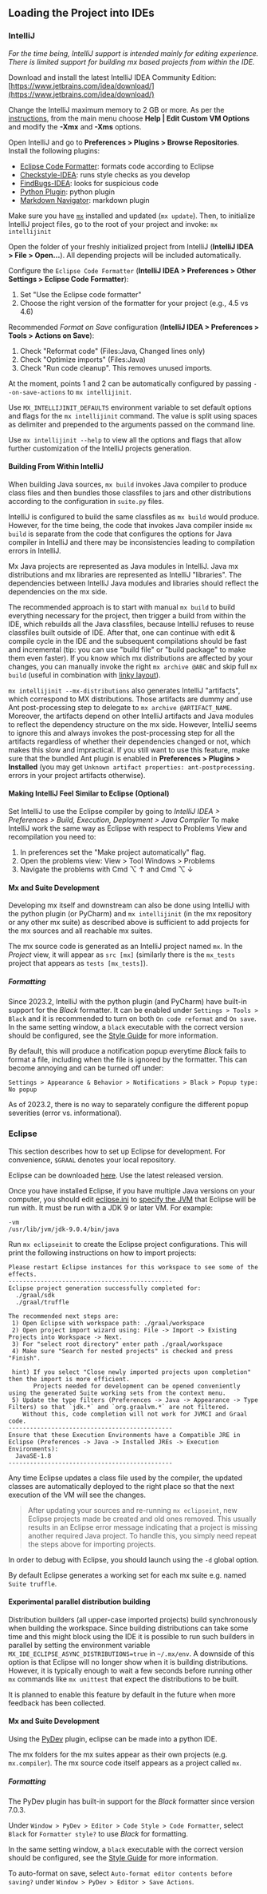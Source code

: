 ## Loading the Project into IDEs

### IntelliJ

*For the time being, IntelliJ support is intended mainly for editing experience. There is limited support for building
mx based projects from within the IDE.*

Download and install the latest IntelliJ IDEA Community Edition: [https://www.jetbrains.com/idea/download/](https://www.jetbrains.com/idea/download/)

Change the IntelliJ maximum memory to 2 GB or more. As per the [instructions](https://www.jetbrains.com/idea/help/increasing-memory-heap.html#d1366197e127), from the main menu choose **Help | Edit Custom VM Options** and modify the **-Xmx** and **-Xms** options.

Open IntelliJ and go to **Preferences > Plugins > Browse Repositories**. Install the following plugins:

* [Eclipse Code Formatter](https://plugins.jetbrains.com/plugin/6546): formats code according to Eclipse
* [Checkstyle-IDEA](https://plugins.jetbrains.com/plugin/1065): runs style checks as you develop
* [FindBugs-IDEA](https://plugins.jetbrains.com/plugin/3847): looks for suspicious code
* [Python Plugin](https://plugins.jetbrains.com/idea/plugin/631-python): python plugin
* [Markdown Navigator](https://plugins.jetbrains.com/plugin/7896-markdown-navigator): markdown plugin

Make sure you have [`mx`](https://github.com/graalvm/mx) installed and updated (`mx update`). Then, to initialize IntelliJ project files, go to the root of your project and invoke: `mx intellijinit`

Open the folder of your freshly initialized project from IntelliJ (**IntelliJ IDEA > File > Open…**). All depending projects will be included automatically.

Configure the `Eclipse Code Formatter` (**IntelliJ IDEA > Preferences > Other Settings > Eclipse Code Formatter**):

1. Set "Use the Eclipse code formatter"
2. Choose the right version of the formatter for your project (e.g., 4.5 vs 4.6)

Recommended _Format on Save_ configuration (**IntelliJ IDEA > Preferences > Tools > Actions on Save**):

1. Check "Reformat code" (Files:Java, Changed lines only)
2. Check "Optimize imports" (Files:Java)
3. Check "Run code cleanup". This removes unused imports.

At the moment, points 1 and 2 can be automatically configured by passing `--on-save-actions` to `mx intellijinit`.

Use `MX_INTELLIJINIT_DEFAULTS` environment variable to set default options and flags for the `mx intellijinit` command.
The value is split using spaces as delimiter and prepended to the arguments passed on the command line.

Use `mx intellijinit --help` to view all the options and flags that allow further customization
of the IntelliJ projects generation.


#### Building From Within IntelliJ

When building Java sources, `mx build` invokes Java compiler to produce class files and then bundles those classfiles
to jars and other distributions according to the configuration in `suite.py` files.

IntelliJ is configured to build the same classfiles as `mx build` would produce. However, for the time being, the code
that invokes Java compiler inside `mx build` is separate from the code that configures the options for Java compiler
in IntelliJ and there may be inconsistencies leading to compilation errors in IntelliJ.

Mx Java projects are represented as Java modules in IntelliJ. Java mx distributions and mx libraries are represented
as IntelliJ "libraries". The dependencies between IntelliJ Java modules and libraries should reflect the dependencies
on the mx side.

The recommended approach is to start with manual `mx build` to build everything necessary for the project,
then trigger a build from within the IDE, which rebuilds all the Java classfiles, because IntelliJ refuses to reuse
classfiles built outside of IDE. After that, one can continue with edit & compile cycle in the IDE and the
subsequent compilations should be fast and incremental (tip: you can use "build file" or "build package" to make
them even faster). If you know which mx distributions are affected by your changes, you can manually invoke
the right `mx archive @ABC` and skip full `mx build` (useful in combination with
[linky layout](layout-distributions.md#linky_layout)).

`mx intellijinit --mx-distributions` also generates IntelliJ "artifacts", which correspond to MX distributions.
Those artifacts are dummy and use Ant post-processing step to delegate to `mx archive @ARTIFACT_NAME`.
Moreover, the artifacts depend on other IntelliJ artifacts and Java modules to reflect the dependency structure
on the mx side. However,  IntelliJ seems to ignore this and always invokes the post-processing step for all the
artifacts regardless of whether their dependencies changed or not, which makes this slow and impractical. If you
still want to use this feature, make sure that the bundled Ant plugin is enabled in **Preferences > Plugins > Installed**
(you may get `Unknown artifact properties: ant-postprocessing.` errors in your project artifacts otherwise).


#### Making IntelliJ Feel Similar to Eclipse (Optional)

Set IntelliJ to use the Eclipse compiler by going to *IntelliJ IDEA > Preferences > Build, Execution, Deployment > Java Compiler*
To make IntelliJ work the same way as Eclipse with respect to Problems View and recompilation you need to:

1. In preferences set the "Make project automatically" flag.
2. Open the problems view:  View > Tool Windows > Problems
3. Navigate the problems with Cmd ⌥ ↑ and Cmd ⌥ ↓

#### Mx and Suite Development

Developing mx itself and downstream can also be done using IntelliJ with the python plugin (or PyCharm)
and `mx intellijinit` (in the mx repository or any other mx suite) as described above is sufficient to add projects for
the mx sources and all reachable mx suites.

The mx source code is generated as an IntelliJ project named `mx`. In the *Project* view, it will appear
as `src [mx]` (similarly there is the `mx_tests` project that appears as `tests [mx_tests]`).

##### Formatting

Since 2023.2, IntelliJ with the python plugin (and PyCharm) have built-in support for the *Black* formatter.
It can be enabled under `Settings > Tools > Black` and it is recommended to turn on both `On code reformat`
and `On save`.
In the same setting window, a `black` executable with the correct version should be configured, see
the [Style Guide](./Styleguide.md) for more information.

By default, this will produce a notification popup everytime *Black* fails to format a file, including when the file is
ignored by the formatter.
This can become annoying and can be turned off under:

```
Settings > Appearance & Behavior > Notifications > Black > Popup type: No popup
```

As of 2023.2, there is no way to separately configure the different popup severities (error vs. informational).

### Eclipse
This section describes how to set up Eclipse for development. For convenience, `$GRAAL` denotes your local repository.

Eclipse can be downloaded [here](http://download.eclipse.org/eclipse/downloads/). Use the latest released version.

Once you have installed Eclipse, if you have multiple Java versions on your computer, you should edit [eclipse.ini](http://wiki.eclipse.org/Eclipse.ini) to [specify the JVM](http://wiki.eclipse.org/Eclipse.ini#Specifying_the_JVM) that Eclipse will be run with. It must be run with a JDK 9 or later VM. For example:
```
-vm
/usr/lib/jvm/jdk-9.0.4/bin/java
```

Run `mx eclipseinit` to create the Eclipse project configurations.
This will print the following instructions on how to import projects:

```
Please restart Eclipse instances for this workspace to see some of the effects.
----------------------------------------------
Eclipse project generation successfully completed for:
  ./graal/sdk
  ./graal/truffle

The recommended next steps are:
 1) Open Eclipse with workspace path: ./graal/workspace
 2) Open project import wizard using: File -> Import -> Existing Projects into Workspace -> Next.
 3) For "select root directory" enter path ./graal/workspace
 4) Make sure "Search for nested projects" is checked and press "Finish".

 hint) If you select "Close newly imported projects upon completion" then the import is more efficient.
       Projects needed for development can be opened conveniently using the generated Suite working sets from the context menu.
 5) Update the type filters (Preferences -> Java -> Appearance -> Type Filters) so that `jdk.*` and `org.graalvm.*` are not filtered.
    Without this, code completion will not work for JVMCI and Graal code.
----------------------------------------------
Ensure that these Execution Environments have a Compatible JRE in Eclipse (Preferences -> Java -> Installed JREs -> Execution Environments):
  JavaSE-1.8
----------------------------------------------

```
Any time Eclipse updates a class file used by the compiler, the updated classes are automatically deployed to the right place so that the next execution of the VM will see the changes.

> After updating your sources and re-running `mx eclipseint`, new Eclipse projects made be created and old ones removed. This usually results in an Eclipse error message indicating that a project is missing another required Java project. To handle this, you simply need repeat the steps above for importing projects.

In order to debug with Eclipse, you should launch using the `-d` global option.

By default Eclipse generates a working set for each mx suite e.g. named `Suite truffle`.

#### Experimental parallel distribution building

Distribution builders (all upper-case imported projects) build synchronously when building the workspace.
Since building distributions can take some time and this might block using the IDE it is possible to run such builders in parallel by setting the environment variable `MX_IDE_ECLIPSE_ASYNC_DISTRIBUTIONS=true` in `~/.mx/env`.
A downside of this option is that Eclipse will no longer show when it is building distributions.
However, it is typically enough to wait a few seconds before running other `mx` commands like `mx unittest` that expect the distributions to be built.

It is planned to enable this feature by default in the future when more feedback has been collected.

#### Mx and Suite Development

Using the [PyDev](https://www.pydev.org/) plugin, eclipse can be made into a python IDE.

The mx folders for the mx suites appear as their own projects (e.g. `mx.compiler`).
The mx source code itself appears as a project called `mx`.

##### Formatting

The PyDev plugin has built-in support for the *Black* formatter since version 7.0.3.

Under `Window > PyDev > Editor > Code Style > Code Formatter`, select `Black` for `Formatter style?` to use *Black* for formatting.

In the same setting window, a `black` executable with the correct version should be configured, see
the [Style Guide](./Styleguide.md) for more information.

To auto-format on save, select `Auto-format editor contents before saving?` under `Window > PyDev > Editor > Save Actions`.
